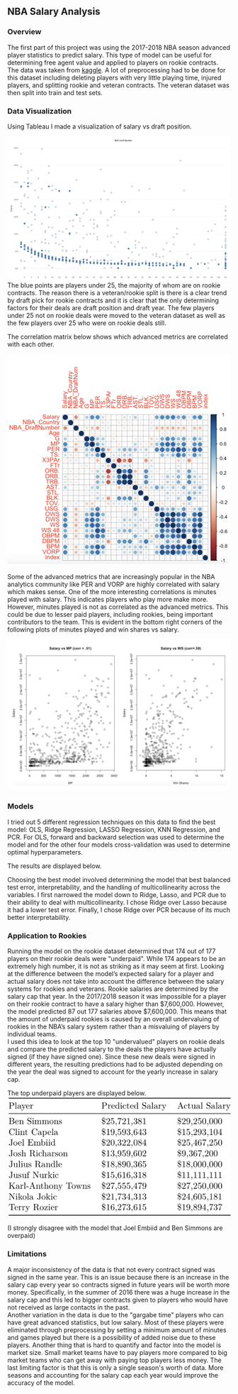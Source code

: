 ## NBA Salary Analysis

### Overview
The first part of this project was using the 2017-2018 NBA season advanced player statistics to predict salary.  This type of model can be useful for determining free agent value and applied to players on rookie contracts.  The data was taken from [kaggle](https://www.kaggle.com/aishjun/nba-salaries-prediction-in-20172018-season).  A lot of preprocessing had to be done for this dataset including deleting players with very little playing time, injured players, and splitting rookie and veteran contracts.  The veteran dataset was then split into train and test sets.

### Data Visualization
Using Tableau I made a visualization of salary vs draft position.  

![visual](./draft_position_vs_salary.png)  
The blue points are players under 25, the majority of whom are on rookie contracts.  The reason there is a veteran/rookie split is there is a clear trend by draft pick for rookie contracts and it is clear that the only determining factors for their deals are draft position and draft year.  The few players under 25 not on rookie deals were moved to the veteran dataset as well as the few players over 25 who were on rookie deals still.

The correlation matrix below shows which advanced metrics are correlated with each other.  

![matrix](./salary_correlation.png)  

Some of the advanced metrics that are increasingly popular in the NBA analytics community like PER and VORP are highly correlated with salary which makes sense.  One of the more interesting correlations is minutes played with salary.  This indicates players who play more make more.  However, minutes played is not as correlated as the advanced metrics.  This could be due to lesser paid players, including rookies, being important contributors to the team.  This is evident in the bottom right corners of the following plots of minutes played and win shares vs salary.

![mp+ws](./ws_vs_mp.png)  

### Models
I tried out 5 different regression techniques on this data to find the best model: OLS, Ridge Regression, LASSO Regression, KNN Regression, and PCR.  For OLS, forward and backward selection was used to determine the model and for the other four models cross-validation was used to determine optimal hyperparameters.

The results are displayed below.  


Choosing the best model involved determining the model that best balanced test error, interpretability, and the handling of multicollinearity across the variables. I first narrowed the model down to Ridge, Lasso, and PCR due to their ability to deal with multicollinearity. I chose Ridge over Lasso because it had a lower test error. Finally, I chose Ridge over PCR because of its much better interpretability.

### Application to Rookies
Running the model on the rookie dataset determined that 174 out of 177 players on their rookie deals were "underpaid".  While 174 appears to be an extremely high number, it is not as striking as it may seem at first. Looking at the difference between the model’s expected salary for a player and actual salary does not take into account the difference between the salary systems for rookies and veterans. Rookie salaries are determined by the salary cap that year. In the 2017/2018 season it was impossible for a player on their rookie contract to have a salary higher than $7,600,000. However, the model predicted 87 out 177 salaries above $7,600,000. This means that the amount of underpaid rookies is caused by an overall undervaluing of rookies in the NBA’s salary system rather than a misvaluing of players by individual teams.  
I used this idea to look at the top 10 "undervalued" players on rookie deals and compare the predicted salary to the deals the players have actually signed (if they have signed one).  Since these new deals were signed in different years, the resulting predictions had to be adjusted depending on the year the deal was signed to account for the yearly increase in salary cap.

The top underpaid players are displayed below.  
![rookies](./rookie_predictions.png)  

(I strongly disagree with the model that Joel Embiid and Ben Simmons are overpaid)

### Limitations
A major inconsistency of the data is that not every contract signed was signed in the same year.  This is an issue because there is an increase in the salary cap every year so contracts signed in future years will be worth more money.  Specifically, in the summer of 2016 there was a huge increase in the salary cap and this led to bigger contracts given to players who would have not received as large contacts in the past.  
Another variation in the data is due to the "gargabe time" players who can have great advanced statistics, but low salary.  Most of these players were eliminated through preprocessing by setting a minimum amount of minutes and games played but there is a possibility of added noise due to these players.
Another thing that is hard to quantify and factor into the model is market size.  Small market teams have to pay players more compared to big market teams who can get away with paying top players less money.
The last limiting factor is that this is only a single season's worth of data.  More seasons and accounting for the salary cap each year would improve the accuracy of the model.
